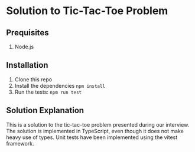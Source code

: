 # Solution to Tic-Tac-Toe Problem

## Prequisites

1. Node.js

## Installation

1. Clone this repo
1. Install the dependencies `npm install`
1. Run the tests: `npm run test`

## Solution Explanation

This is a solution to the tic-tac-toe problem presented during our interview. The solution is implemented in TypeScript, even though it does not make heavy use of types. Unit tests have been implemented using the vitest framework.
